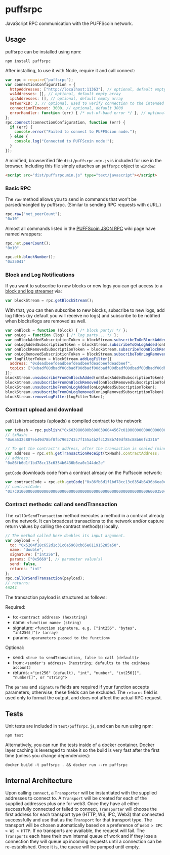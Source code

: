 # puffsrpc

JavaScript RPC communication with the PUFFScoin network.

## Usage

puffsrpc can be installed using npm:

```
npm install puffsrpc
```

After installing, to use it with Node, require it and call connect:

```javascript
var rpc = require("puffsrpc");
var connectionConfiguration = {
  httpAddresses: ["http://localhost:11363"], // optional, default empty array
  wsAddresses: [], // optional, default empty array
  ipcAddresses: [], // optional, default empty array
  networkID: 3, // optional, used to verify connection to the intended network (blockchain)
  connectionTimeout: 3000, // optional, default 3000
  errorHandler: function (err) { /* out-of-band error */ }, // optional, used for errors that can't be correlated back to a request
};
rpc.connect(connectionConfiguration, function (err) {
  if (err) {
    console.error("Failed to connect to PUFFScion node.");
  } else {
    console.log("Connected to PUFFScoin node!");
  }
});
```

A minified, browserified file `dist/puffsrpc.min.js` is included for use in the browser.  Including this file simply attaches an `puffsrpc` object to `window`:

```html
<script src="dist/puffsrpc.min.js" type="text/javascript"></script>
```

### Basic RPC

The `raw` method allows you to send in commands that won't be parsed/mangled by puffsrpc.  (Similar to sending RPC requests with cURL.)

```javascript
rpc.raw("net_peerCount");
"0x10"
```

Almost all commands listed in the [PUFFScoin JSON RPC](http://puffscoin.leafycauldronapothecary.com/puffwiki/blockchain-protocols/json-rpc-api/) wiki page have named wrappers:


```javascript
rpc.net.peerCount();
"0x10"

rpc.eth.blockNumber();
"0x35041"
```

### Block and Log Notifications

If you want to subscribe to new blocks or new logs you can get access to a [block and log streamer](https://github.com/puffscoin/puffscoinjs-blockstream) via:

```javascript
var blockStream = rpc.getBlockStream();
```

With that, you can then subscribe to new blocks, subscribe to new logs, add log filters (by default you will receive no logs) and subscribe to be notified when blocks/logs are removed as well.

```javascript
var onBlock = function (block) { /* block party! */ };
var onLog = function (log) { /* log party... */ };
var onBlockAddedSubscriptionToken = blockStream.subscribeToOnBlockAdded(onBlock);
var onLogAddedSubscriptionToken = blockStream.subscribeToOnLogAdded(onLog);
var onBlockRemovedSubscriptionToken = blockStream.subscribeToOnBlockRemoved(onBlock);
var onLogRemovedSubscriptionToken = blockStream.subscribeToOnLogRemoved(onLog);
var logFilterToken = blockStream.addLogFilter({
  address: "0xdeadbeefdeadbeefdeadbeefdeadbeefdeadbeef",
  topics: ["0xbadf00dbadf00dbadf00dbadf00dbadf00dbadf00dbadf00dbadf00dbaadf00d"]
});
blockStream.unsubscribeFromOnBlockAdded(onBlockAddedSubscriptionToken);
blockStream.unsubscribeFromOnBlockRemoved(onBlockRemovedSubscriptionToken);
blockStream.unsubscribeFromOnLogAdded(onLogAddedSubscriptionToken);
blockStream.unsubscribeFromOnLogRemoved(onLogRemovedSubscriptionToken);
blockStream.removeLogFilter(logFilterToken);
```

### Contract upload and download

`publish` broadcasts (uploads) a compiled contract to the network:

```javascript
var txHash = rpc.publish("0x603980600b6000396044567c01000000000000000000000000000000000000000000000000000000006000350463643ceff9811415603757600a60405260206040f35b505b6000f3");
// txHash:
"0x6a532c807eb49d78bf0fb7962743c7f155a4b2fc1258b749df85c88b66fc3316"

// To get the contract's address, after the transaction is sealed (mined), get its receipt:
var address = rpc.eth.getTransactionReceipt(txHash).contractAddress;
// address:
"0x86fb6d1f1bd78cc13c6354b6436b6ea0c144de2e"
```

`getCode` downloads code from a contract already on the Puffscoin network:

```javascript
var contractCode = rpc.eth.getCode("0x86fb6d1f1bd78cc13c6354b6436b6ea0c144de2e");
// contractCode:
"0x7c010000000000000000000000000000000000000000000000000000000060003504636ffa1caa81141560415760043560405260026040510260605260206060f35b50"
```

### Contract methods: call and sendTransaction

The `callOrSendTransaction` method executes a method in a contract already on the network.  It can broadcast transactions to the network and/or capture return values by calling the contract method(s) locally.

```javascript
// The method called here doubles its input argument.
var payload = {
  to: "0x5204f18c652d1c31c6a5968cb65e011915285a50",
  name: "double",
  signature: ["int256"],
  params: ["0x5669"], // parameter value(s)
  send: false,
  returns: "int"
};
rpc.callOrSendTransaction(payload);
// returns:
44242
```

The transaction payload is structured as follows:

Required:

- to: `<contract address> (hexstring)`
- name: `<function name> (string)`
- signature: `<function signature, e.g. ["int256", "bytes", "int256[]"]> (array)`
- params: `<parameters passed to the function>`

Optional:

- send: `<true to sendTransaction, false to call (default)>`
- from: `<sender's address> (hexstring; defaults to the coinbase account)`
- returns: `<"int256" (default), "int", "number", "int256[]", "number[]", or "string">`

The `params` and `signature` fields are required if your function accepts parameters; otherwise, these fields can be excluded.  The `returns` field is used only to format the output, and does not affect the actual RPC request.

## Tests

Unit tests are included in `test/puffsrpc.js`, and can be run using npm:

```
npm test
```

Alternatively, you can run the tests inside of a docker container.  Docker layer caching is leveraged to make it so the build is very fast after the first time (unless you change dependencies):

```
docker build -t puffsrpc . && docker run --rm puffsrpc
```

## Internal Architecture

Upon calling `connect`, a `Transporter` will be instantiated with the supplied addresses to connect to.  A `Transport` will be created for each of the supplied addresses plus one for web3.  Once they have all either successfully connected or failed to connect, `Transporter` will choose the first address for each transport type (HTTP, WS, IPC, Web3) that connected successfully and use that as the `Transport` for that transport type.  The transport will be chosen automatically based on a preference of `Web3 > IPC > WS > HTTP`.  If no transports are available, the request will fail.  The `Transports` each have their own internal queue of work and if they lose a connection they will queue up incoming requests until a connection can be re-established.  Once it is, the queue will be pumped until empty.
